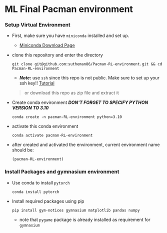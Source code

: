 # ML Final Pacman environment

### Setup Virtual Environment

* First, make sure you have `miniconda` installed and set up.
    * [Miniconda Download Page](https://docs.anaconda.com/miniconda/miniconda-install/)

* clone this repository and enter the directory
    ```
    git clone git@github.com:sutheman86/Pacman-RL-environment.git && cd Pacman-RL-environment
    ```
    * ***Note:*** use `ssh` since this repo is not public. Make sure to set up your ssh key!! [Tutorial](https://docs.github.com/en/authentication/connecting-to-github-with-ssh)
    > or download this repo as zip file and extract it

* Create conda environment ***DON'T FORGET TO SPECIFY PYTHON VERSION TO 3.10***
    ```
    conda create -n pacman-RL-environment python=3.10
    ```

* activate this conda environment
    ```
    conda activate pacman-RL-environment
    ```

* after created and activated the environment, current environment name should be:
    ```
    (pacman-RL-environment)
    ```

### Install Packages and gymnasium environment

* Use conda to install `pytorch`
    ```
    conda install pytorch
    ```

* Install required packages using pip
    ```
    pip install gym-notices gymnasium matplotlib pandas numpy
    ```
    * note that `pygame` package is already installed as requirement for `gymnasium`
